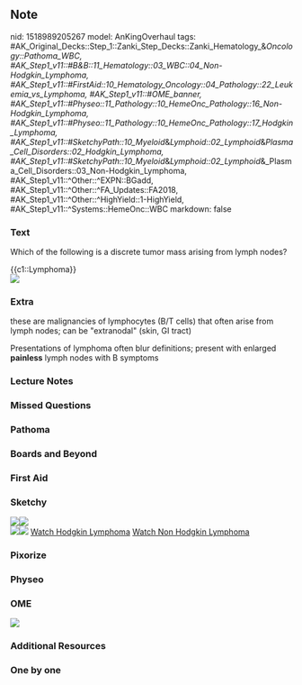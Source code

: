 ## Note
nid: 1518989205267
model: AnKingOverhaul
tags: #AK_Original_Decks::Step_1::Zanki_Step_Decks::Zanki_Hematology_&_Oncology::Pathoma_WBC, #AK_Step1_v11::#B&B::11_Hematology::03_WBC::04_Non-Hodgkin_Lymphoma, #AK_Step1_v11::#FirstAid::10_Hematology_Oncology::04_Pathology::22_Leukemia_vs_Lymphoma, #AK_Step1_v11::#OME_banner, #AK_Step1_v11::#Physeo::11_Pathology::10_HemeOnc_Pathology::16_Non-Hodgkin_Lymphoma, #AK_Step1_v11::#Physeo::11_Pathology::10_HemeOnc_Pathology::17_Hodgkin_Lymphoma, #AK_Step1_v11::#SketchyPath::10_Myeloid_&_Lymphoid::02_Lymphoid_&_Plasma_Cell_Disorders::02_Hodgkin_Lymphoma, #AK_Step1_v11::#SketchyPath::10_Myeloid_&_Lymphoid::02_Lymphoid_&_Plasma_Cell_Disorders::03_Non-Hodgkin_Lymphoma, #AK_Step1_v11::^Other::^EXPN::BGadd, #AK_Step1_v11::^Other::^FA_Updates::FA2018, #AK_Step1_v11::^Other::^HighYield::1-HighYield, #AK_Step1_v11::^Systems::HemeOnc::WBC
markdown: false

### Text
Which of the following is a discrete tumor mass arising from lymph
nodes?
<div>
  {{c1::Lymphoma}}
</div>
<div><img src="paste-521263000846337.jpg"></div>

### Extra
these are malignancies of lymphocytes (B/T cells) that often arise
from lymph nodes; can be "extranodal" (skin, GI tract)
<div>
  Presentations of lymphoma often blur definitions; present with
  enlarged <b>painless</b> lymph nodes with B symptoms
</div>

### Lecture Notes


### Missed Questions


### Pathoma


### Boards and Beyond


### First Aid


### Sketchy
<div><img src=
"Screen%20Shot%202020-02-29%20at%201.38.40%20PM.JPG"><img src=
"Screen%20Shot%202020-02-29%20at%201.38.46%20PM.JPG"></div><img src="Zoverall%20picture%20(84).JPG"><img src="Zoverall%20picture%20(83)_1566160514431.JPG">
<a href=
"https://dashboard.sketchy.com/study/medical/courses/medical-pathophysiology/units/medical-pathophysiology-myeloid-lymphoid/videos/medical-pathophysiology-myeloid-and-lymphoid-lymphoid-and-plasma-cell-disorders-hodgkin-lymphoma?utm_source=anki&utm_medium=partnership&utm_campaign=february_update&utm_content=medical">
Watch Hodgkin Lymphoma</a> <a href=
"https://dashboard.sketchy.com/study/medical/courses/medical-pathophysiology/units/medical-pathophysiology-myeloid-lymphoid/videos/medical-pathophysiology-myeloid-and-lymphoid-lymphoid-and-plasma-cell-disorders-acute-lymphoblastic-leukemia-all-chronic-lymphocytic-leukemia-cll-hairy-cell-leukemia-and-adult-t-cell-leukemia?utm_source=anki&utm_medium=partnership&utm_campaign=february_update&utm_content=medical">
Watch Non Hodgkin Lymphoma</a>

### Pixorize


### Physeo


### OME
<div class="ome-widget">
  <a href="https://onlinemeded.org?ref=anki"><img src=
  "_OME_AnkiFlashcards_General_4.png"></a>
</div>

### Additional Resources


### One by one

